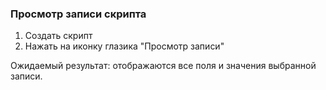### Просмотр записи скрипта
1. Создать скрипт
1. Нажать на иконку глазика "Просмотр записи"

Ожидаемый результат: отображаются все поля и значения выбранной записи.
